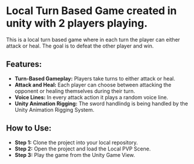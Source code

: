 # Local Turn Based Game created in unity with 2 players playing.
This is a local turn based game where in each turn the player can either attack or heal. The goal is to defeat the other player and win.

## Features:


- **Turn-Based Gameplay:** Players take turns to either attack or heal.
- **Attack and Heal:** Each player can choose between attacking the opponent or healing themselves during their turn.
- **Voice Lines:** In every attack action it plays a random voice line.
- **Unity Animation Rigging:** The sword handlindg is being handled by the Unity Animation Rigging System.
## How to Use:
- **Step 1:** Clone the project into your local repository.
- **Step 2:** Open the project and load the Local PVP Scene.
- **Step 3:** Play the game from the Unity Game View.

